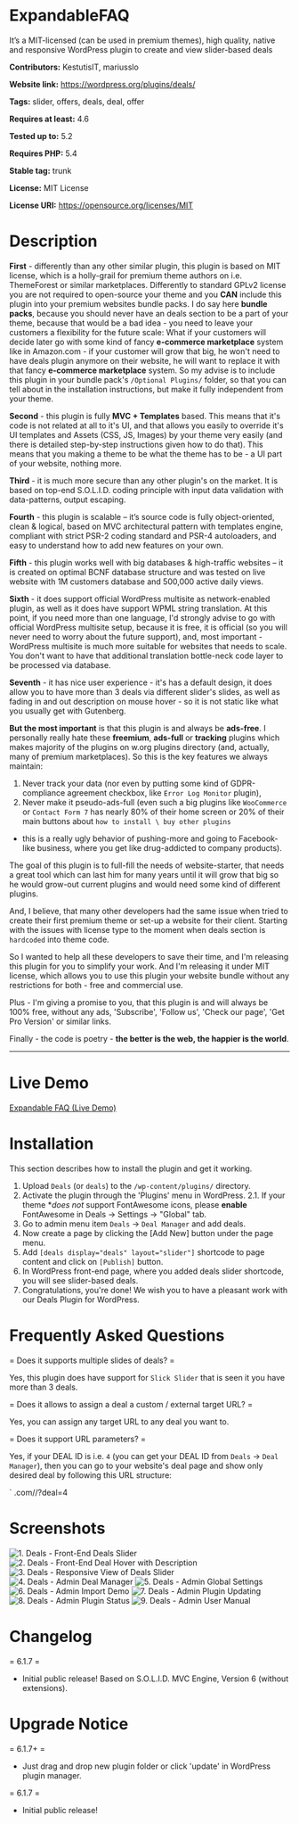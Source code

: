 # ExpandableFAQ
It’s a MIT-licensed (can be used in premium themes), high quality, native and responsive WordPress plugin to create and view slider-based deals

**Contributors:** KestutisIT, mariusslo

**Website link:** https://wordpress.org/plugins/deals/

**Tags:** slider, offers, deals, deal, offer

**Requires at least:** 4.6

**Tested up to:** 5.2

**Requires PHP:** 5.4

**Stable tag:** trunk

**License:** MIT License

**License URI:** https://opensource.org/licenses/MIT


# Description

**First** - differently than any other similar plugin, this plugin is based on MIT license, which is a holly-grail for premium theme authors on i.e. ThemeForest or similar marketplaces.
Differently to standard GPLv2 license you are not required to open-source your theme and you **CAN** include this plugin into your premium websites bundle packs.
I do say here **bundle packs**, because you should never have an deals section to be a part of your theme, because that would be a bad idea - you need to leave your customers a flexibility for the future scale:
What if your customers will decide later go with some kind of fancy **e-commerce marketplace** system like in Amazon.com - if your customer will grow that big, he won't need to have deals plugin anymore on their website, he will want to replace it with that fancy **e-commerce marketplace** system.
So my advise is to include this plugin in your bundle pack's `/Optional Plugins/` folder, so that you can tell about in the installation instructions, but make it fully independent from your theme.

**Second** - this plugin is fully **MVC + Templates** based. This means that it's code is not related at all to it's UI, and that allows you easily to override it's UI templates and Assets (CSS, JS, Images) by your theme very easily (and there is detailed step-by-step instructions given how to do that).
This means that you making a theme to be what the theme has to be - a UI part of your website, nothing more.

**Third** - it is much more secure than any other plugin's on the market. It is based on top-end S.O.L.I.D. coding principle with input data validation with data-patterns, output escaping.

**Fourth** - this plugin is scalable – it’s source code is fully object-oriented, clean & logical, based on MVC architectural pattern with templates engine, compliant with strict PSR-2 coding standard and PSR-4 autoloaders, and easy to understand how to add new features on your own.

**Fifth** - this plugin works well with big databases & high-traffic websites – it is created on optimal BCNF database structure and was tested on live website with 1M customers database and 500,000 active daily views.

**Sixth** - it does support official WordPress multisite as network-enabled plugin, as well as it does have support WPML string translation.
At this point, if you need more than one language, I'd strongly advise to go with official WordPress multisite setup, because it is free, it is official (so you will never need to worry about the future support), and, most important - WordPress multisite is much more suitable for websites that needs to scale. You don't want to have that additional translation bottle-neck code layer to be processed via database.

**Seventh** - it has nice user experience - it's has a default design, it does allow you to have more than 3 deals via different slider's slides, as well as fading in and out description on mouse hover - so it is not static like what you usually get with Gutenberg.

**But the most important** is that this plugin is and always be **ads-free**. I personally really hate these **freemium**, **ads-full** or **tracking** plugins which makes majority of the plugins on w.org plugins directory (and, actually, many of premium marketplaces). So this is the key features we always maintain:
1. Never track your data (nor even by putting some kind of GDPR-compliance agreement checkbox, like `Error Log Monitor` plugin),
2. Never make it pseudo-ads-full (even such a big plugins like `WooCommerce` or `Contact Form 7` has nearly 80% of their home screen or 20% of their main buttons about `how to install \ buy other plugins`
- this is a really ugly behavior of pushing-more and going to Facebook-like business, where you get like drug-addicted to company products).

The goal of this plugin is to full-fill the needs of website-starter, that needs a great tool which can last him for many years until it will grow that big so he would grow-out current plugins and would need some kind of different plugins.

And, I believe, that many other developers had the same issue when tried to create their first premium theme or set-up a website for their client. Starting with the issues with license type to the moment when deals section is `hardcoded` into theme code.

So I wanted to help all these developers to save their time, and I'm releasing this plugin for you to simplify your work. And I'm releasing it under MIT license, which allows you to use this plugin your website bundle without any restrictions for both - free and commercial use.

Plus - I'm giving a promise to you, that this plugin is and will always be 100% free, without any ads, 'Subscribe', 'Follow us', 'Check our page', 'Get Pro Version' or similar links.

Finally - the code is poetry - __the better is the web, the happier is the world__.

- - - -
# Live Demo
[Expandable FAQ (Live Demo)](http://nativerental.com/cars/ "Deals (Live Demo)")


# Installation

This section describes how to install the plugin and get it working.

1. Upload `Deals` (or `deals`) to the `/wp-content/plugins/` directory.
2. Activate the plugin through the 'Plugins' menu in WordPress.
2.1. If your theme **does not* support FontAwesome icons, please **enable** FontAwesome in Deals -> Settings -> "Global" tab.
3. Go to admin menu item `Deals` -> `Deal Manager` and add deals.
4. Now create a page by clicking the [Add New] button under the page menu.
5. Add `[deals display="deals" layout="slider"]` shortcode to page content and click on `[Publish]` button.
6. In WordPress front-end page, where you added deals slider shortcode, you will see slider-based deals.
7. Congratulations, you're done! We wish you to have a pleasant work with our Deals Plugin for WordPress.


# Frequently Asked Questions

= Does it supports multiple slides of deals? =

Yes, this plugin does have support for `Slick Slider` that is seen it you have more than 3 deals.

= Does it allows to assign a deal a custom / external target URL? =

Yes, you can assign any target URL to any deal you want to.

= Does it support URL parameters? =

Yes, if your DEAL ID is i.e. `4` (you can get your DEAL ID from `Deals` -> `Deal Manager`), then you can go
to your website's deal page and show only desired deal by following this URL structure:

`
<YOUR-SITE>.com/<DEAL-PAGE>/?deal=4



# Screenshots

![1. Deals - Front-End Deals Slider](https://ps.w.org/deals/assets/screenshot-1.jpg)
![2. Deals - Front-End Deal Hover with Description](https://ps.w.org/deals/assets/screenshot-2.jpg)
![3. Deals - Responsive View of Deals Slider](https://ps.w.org/deals/assets/screenshot-3.jpg)
![4. Deals - Admin Deal Manager](https://ps.w.org/deals/assets/screenshot-4.jpg)
![5. Deals - Admin Global Settings](https://ps.w.org/deals/assets/screenshot-5.jpg)
![6. Deals - Admin Import Demo](https://ps.w.org/deals/assets/screenshot-6.jpg)
![7. Deals - Admin Plugin Updating](https://ps.w.org/deals/assets/screenshot-7.jpg)
![8. Deals - Admin Plugin Status](https://ps.w.org/deals/assets/screenshot-8.jpg)
![9. Deals - Admin User Manual](https://ps.w.org/deals/assets/screenshot-9.jpg)


# Changelog

= 6.1.7 =
* Initial public release! Based on S.O.L.I.D. MVC Engine, Version 6 (without extensions).


# Upgrade Notice

= 6.1.7+ =
* Just drag and drop new plugin folder or click 'update' in WordPress plugin manager.

= 6.1.7 =
* Initial public release!
